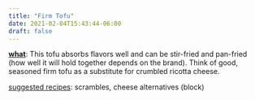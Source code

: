 ```yaml
---
title: "Firm Tofu"
date: 2021-02-04T15:43:44-06:00
draft: false
---
```

<u><b>what</b></u>: This tofu absorbs flavors well and can be stir-fried and pan-fried (how well it will hold together depends on the brand). Think of good, seasoned firm tofu as a substitute for crumbled ricotta cheese.
<p></p>

<u>suggested recipes</u>: scrambles, cheese alternatives (block)